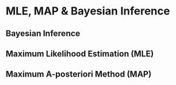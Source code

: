 # MLE, MAP & Bayesian Inference

## Bayesian Inference

## Maximum Likelihood Estimation (MLE)

## Maximum A-posteriori Method (MAP)